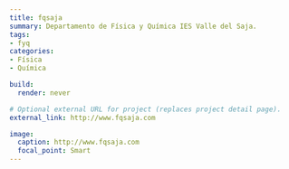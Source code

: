 ```yaml
---
title: fqsaja
summary: Departamento de Física y Química IES Valle del Saja.
tags:
- fyq
categories:
- Física
- Química

build:
  render: never

# Optional external URL for project (replaces project detail page).
external_link: http://www.fqsaja.com

image:
  caption: http://www.fqsaja.com
  focal_point: Smart
---
```

